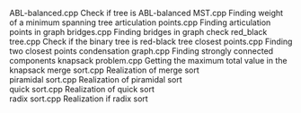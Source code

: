 ABL-balanced.cpp	Check if tree is ABL-balanced
MST.cpp	Finding weight of a minimum spanning tree
articulation points.cpp	Finding articulation points in graph
bridges.cpp	Finding bridges in graph
check red_black tree.cpp	Check if the binary tree is red-black tree
closest points.cpp	Finding two closest points
condensation graph.cpp	Finding strongly connected components
knapsack problem.cpp	Getting the maximum total value in the knapsack
merge sort.cpp	Realization of merge sort	
piramidal sort.cpp	Realization of piramidal sort	
quick sort.cpp	Realization of quick sort	
radix sort.cpp	Realization if radix sort
